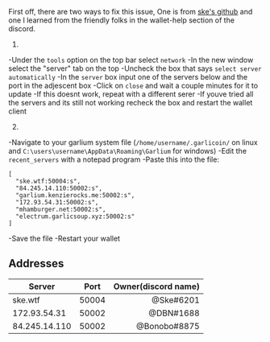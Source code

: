 First off, there are two ways to fix this issue, One is from [ske's github](https://xske.github.io/garlium/) and one I learned from the friendly folks in the wallet-help section of the discord.

1.
  -Under the `tools` option on the top bar select `network`
  -In the new window select the "server" tab on the top
  -Uncheck the box that says `select server automatically`
  -In the `server` box input one of the servers below and the port in the adjescent box
  -Click on `close` and wait a couple minutes for it to update
  -If this doesnt work, repeat with a different serer
  -If youve tried all the servers and its still not working recheck the box and restart the wallet client
  
2.
  -Navigate to your garlium system file (`/home/username/.garlicoin/` on linux and `C:\users\username\AppData\Roaming\Garlium` for windows)
  -Edit the `recent_servers` with a notepad program
  -Paste this into the file:
  
  ```
  [
    "ske.wtf:50004:s",
    "84.245.14.110:50002:s",
    "garlium.kenzierocks.me:50002:s",
    "172.93.54.31:50002:s",
    "mhamburger.net:50002:s",
    "electrum.garlicsoup.xyz:50002:s"
  ]
  ```
  -Save the file
  -Restart your wallet

## Addresses
| Server        | Port          | Owner(discord name)  |
| ------------- |:-------------:| -----:|
| ske.wtf      | 50004 | @Ske#6201 |
| 172.93.54.31      | 50002      |  @DBN#1688 |
| 84.245.14.110 | 50002      |    @Bonobo#8875 |
